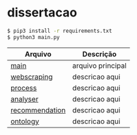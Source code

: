 # dissertacao

```sh
$ pip3 install -r requirements.txt
$ python3 main.py
```

| Arquivo | Descrição |
| ------ | ------ |
| [main][mainfile] | arquivo principal |
| [webscraping][webscrapingfile] | descricao aqui |
| [process][processfile] | descricao aqui |
| [analyser][analyserfile] | descricao aqui |
| [recommendation][recommendationfile] | descricao aqui |
| [ontology][ontologyfile] | descricao aqui |

[mainfile]: <https://github.com/brendasalenave/dissertacao/blob/master/main.py>
[webscrapingfile]: <https://github.com/brendasalenave/dissertacao/blob/master/webscraping.py>
[processfile]: <https://github.com/brendasalenave/dissertacao/blob/master/main.py>
[analyserfile]: <https://github.com/brendasalenave/dissertacao/blob/master/main.py>
[recommendationfile]: <https://github.com/brendasalenave/dissertacao/blob/master/main.py>
[ontologyfile]: <https://github.com/brendasalenave/dissertacao/blob/master/main.py>
